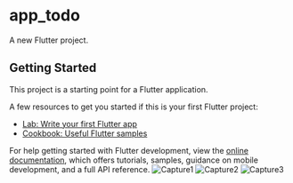# app_todo

A new Flutter project.

## Getting Started

This project is a starting point for a Flutter application.

A few resources to get you started if this is your first Flutter project:

- [Lab: Write your first Flutter app](https://docs.flutter.dev/get-started/codelab)
- [Cookbook: Useful Flutter samples](https://docs.flutter.dev/cookbook)

For help getting started with Flutter development, view the
[online documentation](https://docs.flutter.dev/), which offers tutorials,
samples, guidance on mobile development, and a full API reference.
![Capture1](https://user-images.githubusercontent.com/48346432/200162179-8ce3d491-3268-467e-b34f-043eacc85c62.JPG)
![Capture2](https://user-images.githubusercontent.com/48346432/200162180-56858469-7243-4922-89e8-b6cb52eb9f9b.JPG)
![Capture3](https://user-images.githubusercontent.com/48346432/200162183-83737c0b-189c-47a6-9e28-d559e4ec9ed5.JPG)
